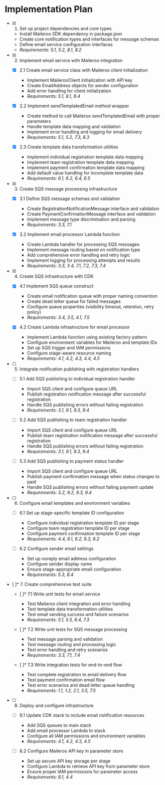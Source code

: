 # Implementation Plan

- [x] 1. Set up project dependencies and core types
  - Install Maileroo SDK dependency in package.json
  - Create core notification types and interfaces for message schemas
  - Define email service configuration interfaces
  - _Requirements: 5.1, 5.2, 8.1, 8.2_

- [x] 2. Implement email service with Maileroo integration
  - [x] 2.1 Create email service class with Maileroo client initialization
    - Implement MailerooClient initialization with API key
    - Create EmailAddress objects for sender configuration
    - Add error handling for client initialization
    - _Requirements: 5.1, 8.1, 8.4_

  - [x] 2.2 Implement sendTemplatedEmail method wrapper
    - Create method to call Maileroo sendTemplatedEmail with proper parameters
    - Handle template data mapping and validation
    - Implement error handling and logging for email delivery
    - _Requirements: 5.1, 5.2, 7.3, 8.3_

  - [x] 2.3 Create template data transformation utilities
    - Implement individual registration template data mapping
    - Implement team registration template data mapping  
    - Implement payment confirmation template data mapping
    - Add default value handling for incomplete template data
    - _Requirements: 6.1, 6.2, 6.4, 6.5_

- [x] 3. Create SQS message processing infrastructure
  - [x] 3.1 Define SQS message schemas and validation
    - Create RegistrationNotificationMessage interface and validation
    - Create PaymentConfirmationMessage interface and validation
    - Implement message type discrimination and parsing
    - _Requirements: 3.3, 7.1_

  - [x] 3.2 Implement email processor Lambda function
    - Create Lambda handler for processing SQS messages
    - Implement message routing based on notification type
    - Add comprehensive error handling and retry logic
    - Implement logging for processing attempts and results
    - _Requirements: 3.3, 3.4, 7.1, 7.2, 7.3, 7.4_

- [x] 4. Create SQS infrastructure with CDK
  - [x] 4.1 Implement SQS queue construct
    - Create email notification queue with proper naming convention
    - Create dead letter queue for failed messages
    - Configure queue properties (visibility timeout, retention, retry policy)
    - _Requirements: 3.4, 3.5, 4.1, 7.5_

  - [x] 4.2 Create Lambda infrastructure for email processor
    - Implement Lambda function using existing factory pattern
    - Configure environment variables for Maileroo and template IDs
    - Set up SQS trigger and IAM permissions
    - Configure stage-aware resource naming
    - _Requirements: 4.1, 4.2, 4.3, 4.4, 4.5_

- [ ] 5. Integrate notification publishing with registration handlers
  - [ ] 5.1 Add SQS publishing to individual registration handler
    - Import SQS client and configure queue URL
    - Publish registration notification message after successful registration
    - Handle SQS publishing errors without failing registration
    - _Requirements: 3.1, 9.1, 9.3, 9.4_

  - [ ] 5.2 Add SQS publishing to team registration handler
    - Import SQS client and configure queue URL
    - Publish team registration notification message after successful registration
    - Handle SQS publishing errors without failing registration
    - _Requirements: 3.1, 9.1, 9.3, 9.4_

  - [ ] 5.3 Add SQS publishing to payment status handler
    - Import SQS client and configure queue URL
    - Publish payment confirmation message when status changes to paid
    - Handle SQS publishing errors without failing payment update
    - _Requirements: 3.2, 9.2, 9.3, 9.4_

- [ ] 6. Configure email templates and environment variables
  - [ ] 6.1 Set up stage-specific template ID configuration
    - Configure individual registration template ID per stage
    - Configure team registration template ID per stage
    - Configure payment confirmation template ID per stage
    - _Requirements: 4.4, 6.1, 6.2, 6.3, 8.2_

  - [ ] 6.2 Configure sender email settings
    - Set up noreply email address configuration
    - Configure sender display name
    - Ensure stage-appropriate email configuration
    - _Requirements: 5.3, 8.4_

- [ ]* 7. Create comprehensive test suite
  - [ ]* 7.1 Write unit tests for email service
    - Test Maileroo client integration and error handling
    - Test template data transformation utilities
    - Test email sending success and failure scenarios
    - _Requirements: 5.1, 5.5, 6.4, 7.3_

  - [ ]* 7.2 Write unit tests for SQS message processing
    - Test message parsing and validation
    - Test message routing and processing logic
    - Test error handling and retry scenarios
    - _Requirements: 3.3, 7.1, 7.4_

  - [ ]* 7.3 Write integration tests for end-to-end flow
    - Test complete registration to email delivery flow
    - Test payment confirmation email flow
    - Test error scenarios and dead letter queue handling
    - _Requirements: 1.1, 1.2, 2.1, 3.5, 7.5_

- [ ] 8. Deploy and configure infrastructure
  - [ ] 8.1 Update CDK stack to include email notification resources
    - Add SQS queues to main stack
    - Add email processor Lambda to stack
    - Configure all IAM permissions and environment variables
    - _Requirements: 4.1, 4.2, 4.3, 4.5_

  - [ ] 8.2 Configure Maileroo API key in parameter store
    - Set up secure API key storage per stage
    - Configure Lambda to retrieve API key from parameter store
    - Ensure proper IAM permissions for parameter access
    - _Requirements: 8.1, 4.4_
